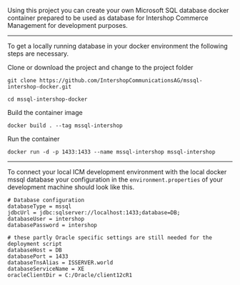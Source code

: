 Using this project you can create your own Microsoft SQL database docker container prepared to be used as database for Intershop Commerce Management for development purposes.

---

To get a locally running database in your docker environment the following steps are necessary.

Clone or download the project and change to the project folder
```
git clone https://github.com/IntershopCommunicationsAG/mssql-intershop-docker.git

cd mssql-intershop-docker
```
Build the container image
```
docker build . --tag mssql-intershop
```
Run the container
```
docker run -d -p 1433:1433 --name mssql-intershop mssql-intershop
```

---

To connect your local ICM development environment with the local docker mssql database your configuration in the `environment.properties` of your development machine should look like this.
```
# Database configuration
databaseType = mssql
jdbcUrl = jdbc:sqlserver://localhost:1433;database=DB; 
databaseUser = intershop 
databasePassword = intershop

# these partly Oracle specific settings are still needed for the deployment script
databaseHost = DB
databasePort = 1433 
databaseTnsAlias = ISSERVER.world 
databaseServiceName = XE
oracleClientDir = C:/Oracle/client12cR1
```
